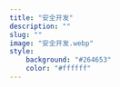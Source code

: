 ```yaml
---
title: "安全开发"
description: ""
slug: ""
image: "安全开发.webp"
style:
    background: "#264653"
    color: "#ffffff"
---
```

